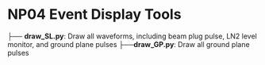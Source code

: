 # NP04 Event Display Tools

├── **draw_SL.py**: Draw all waveforms, including beam plug pulse, LN2 level monitor, and ground plane pulses
├──**draw_GP.py**: Draw all ground plane pulses
